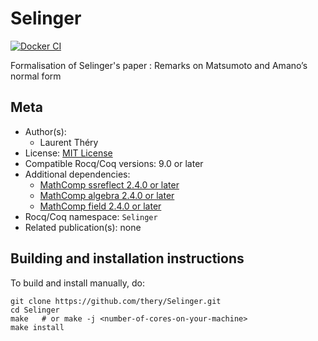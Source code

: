 <!---
This file was generated from `meta.yml`, please do not edit manually.
Follow the instructions on https://github.com/coq-community/templates to regenerate.
--->
# Selinger

[![Docker CI][docker-action-shield]][docker-action-link]

[docker-action-shield]: https://github.com/thery/Selinger/actions/workflows/docker-action.yml/badge.svg?branch=master
[docker-action-link]: https://github.com/thery/Selinger/actions/workflows/docker-action.yml





Formalisation of Selinger's paper :
Remarks on Matsumoto and Amano’s normal form

## Meta

- Author(s):
  - Laurent Théry
- License: [MIT License](LICENSE)
- Compatible Rocq/Coq versions: 9.0 or later
- Additional dependencies:
  - [MathComp ssreflect 2.4.0 or later](https://math-comp.github.io)
  - [MathComp algebra 2.4.0 or later](https://math-comp.github.io)
  - [MathComp field 2.4.0 or later](https://math-comp.github.io)
- Rocq/Coq namespace: `Selinger`
- Related publication(s): none

## Building and installation instructions

To build and install manually, do:

``` shell
git clone https://github.com/thery/Selinger.git
cd Selinger
make   # or make -j <number-of-cores-on-your-machine> 
make install
```



